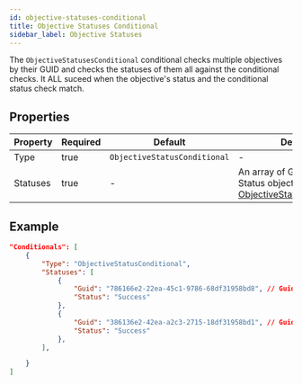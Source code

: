 ```yaml
---
id: objective-statuses-conditional
title: Objective Statuses Conditional
sidebar_label: Objective Statuses
---
```


The `ObjectiveStatusesConditional` conditional checks multiple objectives by their GUID and checks the statuses of them all against the conditional checks. It ALL suceed when the objective's status and the conditional status check match.

## Properties

| Property | Required | Default                      | Details                                                                                                      |
| -------- | -------- | ---------------------------- | ------------------------------------------------------------------------------------------------------------ |
| Type     | true     | `ObjectiveStatusConditional` | -                                                                                                            |
| Statuses | true     | -                            | An array of GUID and Status objects similar to [ObjectiveStatusConditional](objective-status-conditional.md) |

## Example

```json
"Conditionals": [
    {
        "Type": "ObjectiveStatusConditional",
        "Statuses": [
            {
                "Guid": "786166e2-22ea-45c1-9786-68df31958bd8", // Guid of an Objective node elsewhere in your common.jsonc
                "Status": "Success"
            },
            {
                "Guid": "386136e2-42ea-a2c3-2715-18df31958bd1", // Guid of another Objective node elsewhere in your common.jsonc
                "Status": "Success"
            },
        ],

    }
]
```

